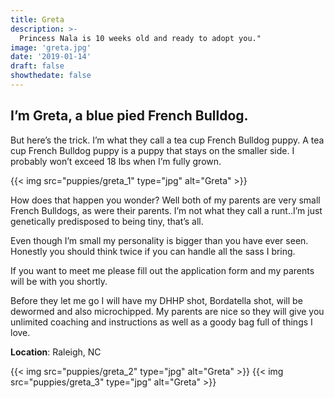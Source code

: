 ```yaml
---
title: Greta
description: >-
  Princess Nala is 10 weeks old and ready to adopt you."
image: 'greta.jpg'
date: '2019-01-14'
draft: false
showthedate: false
---
```


## I’m Greta, a blue pied French Bulldog.
But here’s the trick. I’m what they call a tea cup French Bulldog puppy. A tea cup French Bulldog puppy is a puppy that stays on the smaller side. I probably won’t exceed 18 lbs when I’m fully grown.

{{< img src="puppies/greta_1" type="jpg" alt="Greta" >}}

How does that happen you wonder? Well both of my parents are very small French Bulldogs, as were their parents. I’m not what they call a runt..I’m just genetically predisposed to being tiny, that’s all.

Even though I’m small my personality is bigger than you have ever seen. Honestly you should think twice if you can handle all the sass I bring.

If you want to meet me please fill out the application form and my parents will be with you shortly.

Before they let me go I will have my DHHP shot, Bordatella shot, will be dewormed and also microchipped. My parents are nice so they will give you unlimited coaching and instructions as well as a goody bag full of things I love.

**Location**: Raleigh, NC

{{< img src="puppies/greta_2" type="jpg" alt="Greta" >}}
{{< img src="puppies/greta_3" type="jpg" alt="Greta" >}}